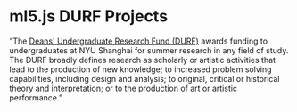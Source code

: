 # ml5.js DURF Projects

“The [Deans' Undergraduate Research Fund (DURF)](https://shanghai.nyu.edu/academics/undergraduate-research) awards funding to undergraduates at NYU Shanghai for summer research in any field of study. The DURF broadly defines research as scholarly or artistic activities that lead to the production of new knowledge; to increased problem solving capabilities, including design and analysis; to original, critical or historical theory and interpretation; or to the production of art or artistic performance.”
